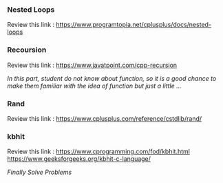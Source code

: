 ### Nested Loops

Review this link :
https://www.programtopia.net/cplusplus/docs/nested-loops

### Recoursion

Review this link :
https://www.javatpoint.com/cpp-recursion

*In this part, student do not know about function, so it is a good chance to make them familiar with the idea of function but just a little ...*

### Rand

Review this link :
https://www.cplusplus.com/reference/cstdlib/rand/

### kbhit

Review this link :
https://www.cprogramming.com/fod/kbhit.html
https://www.geeksforgeeks.org/kbhit-c-language/

*Finally Solve Problems*
